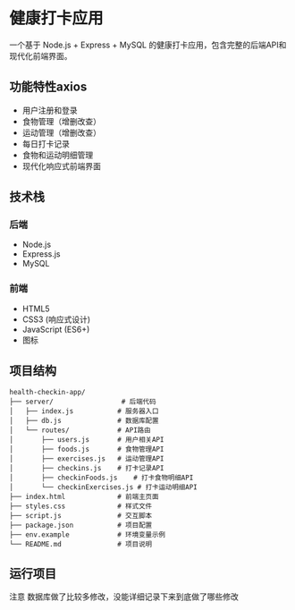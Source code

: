 # 健康打卡应用

一个基于 Node.js + Express + MySQL 的健康打卡应用，包含完整的后端API和现代化前端界面。

## 功能特性axios

- 用户注册和登录
- 食物管理（增删改查）
- 运动管理（增删改查）
- 每日打卡记录
- 食物和运动明细管理
- 现代化响应式前端界面

## 技术栈

### 后端
- Node.js
- Express.js
- MySQL

### 前端
- HTML5
- CSS3 (响应式设计)
- JavaScript (ES6+)
-  图标

## 项目结构

```
health-checkin-app/
├── server/                 # 后端代码
│   ├── index.js           # 服务器入口
│   ├── db.js              # 数据库配置
│   └── routes/            # API路由
│       ├── users.js       # 用户相关API
│       ├── foods.js       # 食物管理API
│       ├── exercises.js   # 运动管理API
│       ├── checkins.js    # 打卡记录API
│       ├── checkinFoods.js    # 打卡食物明细API
│       └── checkinExercises.js # 打卡运动明细API
├── index.html             # 前端主页面
├── styles.css             # 样式文件
├── script.js              # 交互脚本
├── package.json           # 项目配置
├── env.example            # 环境变量示例
└── README.md              # 项目说明
```
## 运行项目

注意
数据库做了比较多修改，没能详细记录下来到底做了哪些修改
